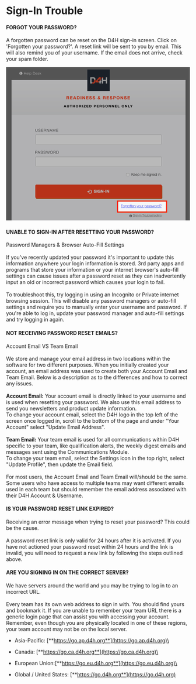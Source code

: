 # Sign-In Trouble

#### FORGOT YOUR PASSWORD?

A forgotten password can be reset on the D4H sign-in screen. Click on 'Forgotten your password?'. A reset link will be sent to you by email. This will also remind you of your username. If the email does not arrive, check your spam folder.

![](<../../.gitbook/assets/forgot your password.png>)



#### UNABLE TO SIGN-IN AFTER RESETTING YOUR PASSWORD?

Password Managers & Browser Auto-Fill Settings\
\
If you've recently updated your password it's important to update this information anywhere your login information is stored. 3rd party apps and programs that store your information or your internet browser's auto-fill settings can cause issues after a password reset as they can inadvertently input an old or incorrect password which causes your login to fail.\
\
To troubleshoot this, try logging in using an Incognito or Private internet browsing session. This will disable any password managers or auto-fill settings and require you to manually enter your username and password. If you're able to log in, update your password manager and auto-fill settings and try logging in again.&#x20;



#### NOT RECEIVING PASSWORD RESET EMAILS?

Account Email VS Team Email\
\
We store and manage your email address in two locations within the software for two different purposes. When you initially created your account, an email address was used to create both your Account Email and Team Email. Below is a description as to the differences and how to correct any issues.\
\
**Account Email:** Your account email is directly linked to your username and is used when resetting your password. We also use this email address to send you newsletters and product update information.\
To change your account email, select the D4H logo in the top left of the screen once logged in, scroll to the bottom of the page and under "Your Account" select "Update Email Address".\
\
**Team Email:** Your team email is used for all communications within D4H specific to your team, like qualification alerts, the weekly digest emails and messages sent using the Communications Module. \
To change your team email, select the Settings icon in the top right, select "Update Profile", then update the Email field. \
\
For most users, the Account Email and Team Email will/should be the same. Some users who have access to multiple teams may want different emails used in each team but should remember the email address associated with their D4H Account & Username.



#### IS YOUR PASSWORD RESET LINK EXPIRED?

Receiving an error message when trying to reset your password? This could be the cause.\
\
A password reset link is only valid for 24 hours after it is activated. If you have not actioned your password reset within 24 hours and the link is invalid, you will need to request a new link by following the steps outlined above.



#### ARE YOU SIGNING IN ON THE CORRECT SERVER?

We have servers around the world and you may be trying to log in to an incorrect URL.\
\
Every team has its own web address to sign in with. You should find yours and bookmark it. If you are unable to remember your team URL there is a generic login page that can assist you with accessing your account. \
Remember, even though you are physically located in one of these regions, your team account may not be on the local server.&#x20;

* Asia-Pacific: [**https://go.ap.d4h.org**](https://go.ap.d4h.org)\

* Canada: [**https://go.ca.d4h.org**](https://go.ca.d4h.org)\

* European Union:[**https://go.eu.d4h.org**](https://go.eu.d4h.org)\

* Global / United States: [**https://go.d4h.org**](https://go.d4h.org)
